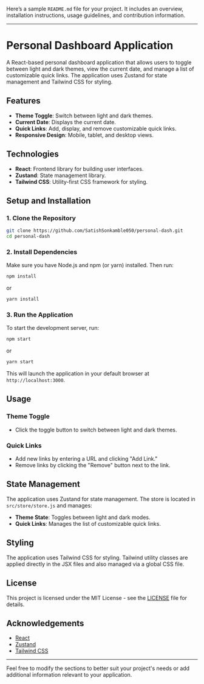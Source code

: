 Here’s a sample `README.md` file for your project. It includes an overview, installation instructions, usage guidelines, and contribution information.

---

# Personal Dashboard Application

A React-based personal dashboard application that allows users to toggle between light and dark themes, view the current date, and manage a list of customizable quick links. The application uses Zustand for state management and Tailwind CSS for styling.

## Features

- **Theme Toggle**: Switch between light and dark themes.
- **Current Date**: Displays the current date.
- **Quick Links**: Add, display, and remove customizable quick links.
- **Responsive Design**: Mobile, tablet, and desktop views.

## Technologies

- **React**: Frontend library for building user interfaces.
- **Zustand**: State management library.
- **Tailwind CSS**: Utility-first CSS framework for styling.

## Setup and Installation

### 1. Clone the Repository

```bash
git clone https://github.com/SatishSonkamble050/personal-dash.git
cd personal-dash
```

### 2. Install Dependencies

Make sure you have Node.js and npm (or yarn) installed. Then run:

```bash
npm install
```

or

```bash
yarn install
```

### 3. Run the Application

To start the development server, run:

```bash
npm start
```

or

```bash
yarn start
```

This will launch the application in your default browser at `http://localhost:3000`.

## Usage

### Theme Toggle

- Click the toggle button to switch between light and dark themes.

### Quick Links

- Add new links by entering a URL and clicking "Add Link."
- Remove links by clicking the "Remove" button next to the link.


## State Management

The application uses Zustand for state management. The store is located in `src/store/store.js` and manages:

- **Theme State**: Toggles between light and dark modes.
- **Quick Links**: Manages the list of customizable quick links.

## Styling

The application uses Tailwind CSS for styling. Tailwind utility classes are applied directly in the JSX files and also managed via a global CSS file.

## License

This project is licensed under the MIT License - see the [LICENSE](LICENSE) file for details.

## Acknowledgements

- [React](https://reactjs.org/)
- [Zustand](https://github.com/pmndrs/zustand)
- [Tailwind CSS](https://tailwindcss.com/)

---

Feel free to modify the sections to better suit your project's needs or add additional information relevant to your application.